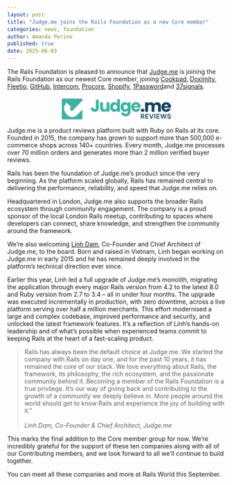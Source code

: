 ```yaml
---
layout: post
title: "Judge.me joins the Rails Foundation as a new Core member"
categories: news, foundation
author: Amanda Perino
published: true
date: 2025-06-03
---
```


The Rails Foundation is pleased to announce that <a href="https://judge.me/">Judge.me</a> is joining the Rails Foundation as our newest Core member, joining <a href="https://cookpad.com/">Cookpad</a>, <a href="https://www.doximity.com/">Doximity</a>, <a href="https://www.fleetio.com/">Fleetio</a>, <a href="https://github.com/">GitHub</a>, <a href="https://www.intercom.com/">Intercom</a>, <a href="https://www.procore.com/">Procore</a>, <a href="https://www.shopify.com/">Shopify</a>, <a href="https://1password.com/">1Password</a>and <a href="https://37signals.com/">37signals</a>.

<p style="text-align: center; margin-top: 20px"><img src="/assets/images/logo-judgeme.png" style="width: 50%"></p>

Judge.me is a product reviews platform built with Ruby on Rails at its core. Founded in 2015, the company has grown to support more than 500,000 e-commerce shops across 140+ countries. Every month, Judge.me processes over 70 million orders and generates more than 2 million verified buyer reviews. 

Rails has been the foundation of Judge.me’s product since the very beginning. As the platform scaled globally, Rails has remained central to delivering the performance, reliability, and speed that Judge.me relies on.

Headquartered in London, Judge.me also supports the broader Rails ecosystem through community engagement. The company is a proud sponsor of the local London Rails meetup, contributing to spaces where developers can connect, share knowledge, and strengthen the community around the framework.

We’re also welcoming <a href="https://www.linkedin.com/in/linh-dam-48a55641/">Linh Dam</a>, Co-Founder and Chief Architect of Judge.me, to the board. Born and raised in Vietnam, Linh began working on Judge.me in early 2015 and he has remained deeply involved in the platform’s technical direction ever since.

Earlier this year, Linh led a full upgrade of Judge.me’s monolith, migrating the application through every major Rails version from 4.2 to the latest 8.0 and Ruby version from 2.7 to 3.4 – all in under four months. The upgrade was executed incrementally in production, with zero downtime, across a live platform serving over half a million merchants. This effort modernised a large and complex codebase, improved performance and security, and unlocked the latest framework features.
It’s a reflection of Linh’s hands-on leadership and of what’s possible when experienced teams commit to keeping Rails at the heart of a fast-scaling product. 

> Rails has always been the default choice at Judge.me. We started the company with Rails on day one, and for the past 10 years, it has remained the core of our stack. We love everything about Rails, the framework, its philosophy, the rich ecosystem, and the passionate community behind it. 
> Becoming a member of the Rails Foundation is a true privilege. It’s our way of giving back and contributing to the growth of a community we deeply believe in. More people around the world should get to know Rails and experience the joy of building with it.”
><br><br>*Linh Dam, Co-Founder & Chief Architect, Judge.me*
>

This marks the final addition to the Core member group for now. We’re incredibly grateful for the support of these ten companies along with all of our Contributing members, and we look forward to all we’ll continue to build together.

You can meet all these companies and more at Rails World this September.
